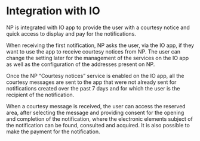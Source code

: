 # Integration with IO

NP is integrated with IO app to provide the user with a courtesy notice and quick access to display and pay for the notifications.

When receiving the first notification, NP asks the user, via the IO app, if they want to use the app to receive courtesy notices from NP. The user can change the setting later for the management of the services on the IO app as well as the configuration of the addresses present on NP.

Once the NP “Courtesy notices” service is enabled on the IO app, all the courtesy messages are sent to the app that were not already sent for notifications created over the past 7 days and for which the user is the recipient of the notification.

When a courtesy message is received, the user can access the reserved area, after selecting the message and providing consent for the opening and completion of the notification, where the electronic elements subject of the notification can be found, consulted and acquired. It is also possible to make the payment for the notification.